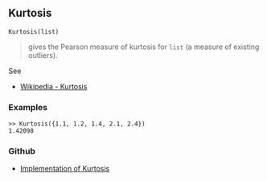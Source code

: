## Kurtosis

```
Kurtosis(list)
```

> gives the Pearson measure of kurtosis for `list` (a measure of existing outliers). 

See
* [Wikipedia - Kurtosis](https://en.wikipedia.org/wiki/Kurtosis)

### Examples

```
>> Kurtosis({1.1, 1.2, 1.4, 2.1, 2.4})
1.42098
```

### Github

* [Implementation of Kurtosis](https://github.com/axkr/symja_android_library/blob/master/symja_android_library/matheclipse-core/src/main/java/org/matheclipse/core/builtin/StatisticsFunctions.java#L4181) 
